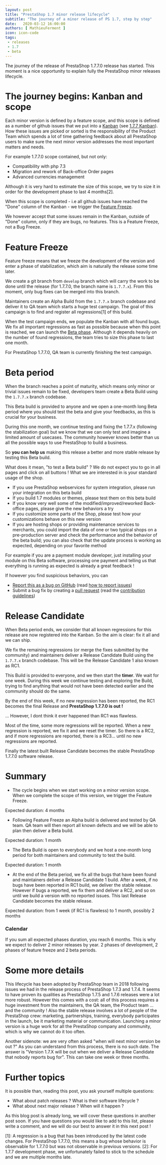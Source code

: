 ```yaml
---
layout: post
title: "PrestaShop 1.7 minor release lifecycle"
subtitle: "The journey of a minor release of PS 1.7, step by step"
date:   2020-03-12 16:00:00
authors: [ MathieuFerment ]
icon: icon-code
tags:
 - releases
 - 1.7
 - beta
---
```



The journey of the release of PrestaShop 1.7.7.0 release has started. This moment is a nice opportunity to explain fully the PrestaShop minor releases lifecycle.

# The journey begins: Kanban and scope

Each minor version is defined by a feature scope, and this scope is defined as a number of github issues that we put into a [Kanban](https://help.github.com/en/github/managing-your-work-on-github/about-project-boards) (see [1.7.7 Kanban](https://github.com/PrestaShop/PrestaShop/projects/7)). How these issues are picked or sorted is the responsibility of the Product Team which spends a lot of time gathering feedback about all PrestaShop users to make sure the next minor version addresses the most important matters and needs.

For example 1.7.7.0 scope contained, but not only:
- Compatibility with php 7.3
- Migration and rework of Back-office Order pages
- Advanced currencies management

Although it is very hard to estimate the size of this scope, we try to size it in order for the development phase to last 4 months[2].

When this scope is completed - i.e all github issues have reached the "Done" column of the Kanban - we trigger the [Feature Freeze](https://en.wikipedia.org/wiki/Freeze_(software_engineering)).

We however accept that some issues remain in the Kanban, outside of "Done" column, only if they are bugs, no features. This is a Feature Freeze, not a Bug Freeze.

# Feature Freeze

Feature freeze means that we freeze the development of the version and enter a phase of stabilization, which aim is naturally the release some time later.

We create a git branch from `develop` branch which will carry the work to be done until the release (for 1.7.7.0, the branch name is `1.7.7.x`). From this moment, only bug fixes can be merged into this branch.

Maintainers create an Alpha Build from the `1.7.7.x` branch codebase and deliver it to QA team which starts a huge test campaign. The goal of this campaign is to find and register all regressions[1] of this build.

When the test campaign ends, we populate the Kanban with all found bugs.
We fix all important regressions as fast as possible because when this point is reached, we can launch the [Beta phase](https://en.wikipedia.org/wiki/Software_release_life_cycle#Beta). Although it depends heavily on the number of found regressions, the team tries to size this phase to last one month.

For PrestaShop 1.7.7.0, QA team is currently finishing the test campaign.

# Beta period

When the branch reaches a point of maturity, which means only minor or trivial issues remain to be fixed, developers team create a Beta Build using the `1.7.7.x` branch codebase.

This Beta build is provided to anyone and we open a one-month long Beta period where you should test the beta and give your feedbacks, as this is crucial for your business.

During this one month, we continue testing and fixing the 1.7.7.x (following the stabilization goal) but we know that we can only test and imagine a limited amount of usecases. The community however knows better than us all the possible ways to use PrestaShop to build a business.

So **you can help us** making this release a better and more stable release by testing this Beta build.

What does it mean, "to test a Beta build" ? We do not expect you to go in all pages and click on all buttons !
What we are interested in is your standard usage of the shop.

- If you use PrestaShop webservices for system integration, please run your integration on this beta build
- If you build 1.7 modules or themes, please test them on this beta build
- If you know very well some of the modified/improved/reworked Back-office pages, please give the new behaviors a try
- If you customize some parts of the Shop, please test how your customizations behave on this new version
- If you are hosting shops or providing maintenance services to merchants, you could import the data of one or two typical shops on a pre-production server and check the performance and the behavior of the beta build; you can also check that the update process is working as expected, depending on your favorite method

For example if you are a payment module developer, just installing your module on this Beta software, processing one payment and telling us that everything is running as expected is already a great feedback !

If however you find suspicious behaviors, you can
 - [Report this as a bug on GitHub](https://github.com/PrestaShop/PrestaShop/issues) (read [how to report issues](https://devdocs.prestashop.com/1.7/contribute/contribute-reporting-issues/))
 - Submit a bug fix by creating a [pull request](https://github.com/PrestaShop/PrestaShop/compare) (read the [contribution guidelines](https://devdocs.prestashop.com/1.7/contribute/contribution-guidelines/))

# Release Candidate

When Beta period ends, we consider that all known regressions for this release are now registered into the Kanban. So the aim is clear: fix it all and we can ship.

We fix the remaining regressions (or merge the fixes submitted by the community) and maintainers deliver a Release Candidate Build using the `1.7.7.x` branch codebase. This will be the Release Candidate 1 also known as RC1.

This Build is provided to everyone, and we then start the **timer**. We wait for one week. During this week we continue testing and exploring the Build, trying to find anything that would not have been detected earlier and the community should do the same.

By the end of this week, if no new regression has been reported, the RC1 becomes the final Release and **PrestaShop 1.7.7.0 is out !**

... However, I dont think it ever happened than RC1 was flawless.

Most of the time, some more regressions will be reported. When a new regression is reported, we fix it and we reset the timer. So there is a RC2, and if more regressions are reported, there is a RC3... until no new regressions are reported.

Finally the latest built Release Candidate becomes the stable PrestaShop 1.7.7.0 software release.

# Summary

- The cycle begins when we start working on a minor version scope. When we complete the scope of this version, we trigger the Feature Freeze.

Expected duration: 4 months

- Following Feature Freeze an Alpha build is delivered and tested by QA team. QA team will then report all known defects and we will be able to plan then deliver a Beta build.

Expected duration: 1 month

- The Beta Build is open to everybody and we host a one-month long period for both maintainers and community to test the build.

Expected duration: 1 month

- At the end of the Beta period, we fix all the bugs that have been found and maintainers deliver a Release Candidate 1 build.
After a week, if no bugs have been reported in RC1 build, we deliver the stable release. However if bugs a reported, we fix them and deliver a RC2, and so on until we build a version with no reported issues. This last Release Candidate becomes the stable release.

Expected duration: from 1 week (if RC1 is flawless) to 1 month, possibly 2 months

### Calendar

If you sum all expected phases duration, you reach 6 months. This is why we expect to deliver 2 minor releases by year. 2 phases of development, 2 phases of feature freeze and 2 beta periods.

# Some more details

This lifecycle has been adopted by PrestaShop team in 2018 following issues we had in the release process of PrestaShop 1.7.3 and 1.7.4. It seems to have proven its qualities as PrestaShop 1.7.5 and 1.7.6 releases were a lot more robust. However this comes with a cost: all of this process requires a huge investment from the maintainers, the QA team, the Product team ... and the community ! Also the stable release involves a lot of people of the PrestaShop crew: marketing, partnerships, training, everybody participates in the launch, be it marketing material or communication. Launching a minor version is a huge work for all the PrestaShop company and community, which is why we cannot do it too often.

Another sidenote: we are very often asked "when will next minor version be out ?"
As you can understand from this process, there is no such date. The answer is "Version 1.7.X will be out when we deliver a Release Candidate that nobody reports bug for". This can take one week or three months.

# Further topics

It is possible than, reading this post, you ask yourself multiple questions:
- What about patch releases ? What is their software lifecycle ?
- What about next major release ? When will it happen ?

As this blog post is already long, we will cover these questions in another post soon. If you have questions you would like to add to this list, please write a comment, and we will do our best to answer it in this next post !


[1]: A regression is a bug that has been introduced by the latest code changes. For PrestaShop 1.7.7.0, this means a bug whose behavior is observable for 1.7.7.0 but was not observable in previous versions.
[2]: For 1.7.7 development phase, we unfortunately failed to stick to the schedule and we are multiple months late.
